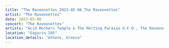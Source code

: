 ```yaml
---
title: "The Raveonettes_2023-05-06_The Raveonettes"
artist: "The Raveonettes"
date: 2023-05-06
concert: "The Raveonettes"
artists: "Acid Mothers Temple & The Melting Paraiso U.F.O., The Raveonettes, Annabelle Chairlegs, Acid Dad"
location: "Gagarin 205"
location_details: "Athens, Greece"
---
```

